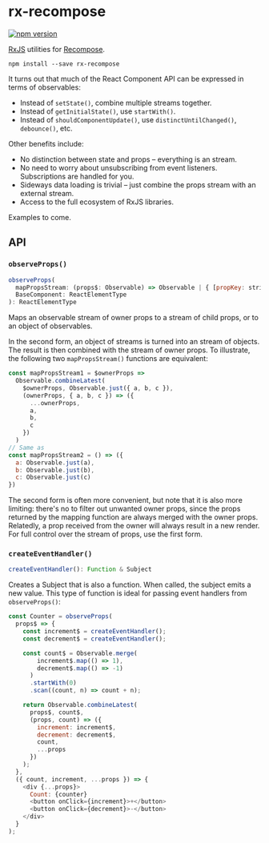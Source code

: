 rx-recompose
============

[![npm version](https://img.shields.io/npm/v/recompose-relay.svg?style=flat-square)](https://www.npmjs.com/package/rx-recompose)

[RxJS](https://github.com/ReactiveX/RxJS) utilities for [Recompose](https://github.com/acdlite/recompose).

```
npm install --save rx-recompose
```

It turns out that much of the React Component API can be expressed in terms of observables:

- Instead of `setState()`, combine multiple streams together.
- Instead of `getInitialState()`, use `startWith()`.
- Instead of `shouldComponentUpdate()`, use `distinctUntilChanged()`, `debounce()`, etc.

Other benefits include:

- No distinction between state and props – everything is an stream.
- No need to worry about unsubscribing from event listeners. Subscriptions are handled for you.
- Sideways data loading is trivial – just combine the props stream with an external stream.
- Access to the full ecosystem of RxJS libraries.

Examples to come.

## API

### `observeProps()`

```js
observeProps(
  mapPropsStream: (props$: Observable) => Observable | { [propKey: string]: Observable },
  BaseComponent: ReactElementType
): ReactElementType
```

Maps an observable stream of owner props to a stream of child props, or to an object of observables.

In the second form, an object of streams is turned into an stream of objects. The result is then combined with the stream of owner props. To illustrate, the following two `mapPropsStream()` functions are equivalent:

```js
const mapPropsStream1 = $ownerProps =>
  Observable.combineLatest(
    $ownerProps, Observable.just({ a, b, c }),
    (ownerProps, { a, b, c }) => ({
      ...ownerProps,
      a,
      b,
      c
    })
  )
// Same as
const mapPropsStream2 = () => ({
  a: Observable.just(a),
  b: Observable.just(b),
  c: Observable.just(c)
})
```

The second form is often more convenient, but note that it is also more limiting: there's no to filter out unwanted owner props, since the props returned by the mapping function are always merged with the owner props. Relatedly, a prop received from the owner will always result in a new render. For full control over the stream of props, use the first form.

### `createEventHandler()`

```js
createEventHandler(): Function & Subject
```

Creates a Subject that is also a function. When called, the subject emits a new value. This type of function is ideal for passing event handlers from `observeProps()`:

```js
const Counter = observeProps(
  props$ => {
    const increment$ = createEventHandler();
    const decrement$ = createEventHandler();

    const count$ = Observable.merge(
        increment$.map(() => 1),
        decrement$.map(() => -1)
      )
      .startWith(0)
      .scan((count, n) => count + n);

    return Observable.combineLatest(
      props$, count$,
      (props, count) => ({
        increment: increment$,
        decrement: decrement$,
        count,
        ...props
      })
    );
  },
  ({ count, increment, ...props }) => {
    <div {...props}>
      Count: {counter}
      <button onClick={increment}>+</button>
      <button onClick={decrement}>-</button>
    </div>
  }
);
```
